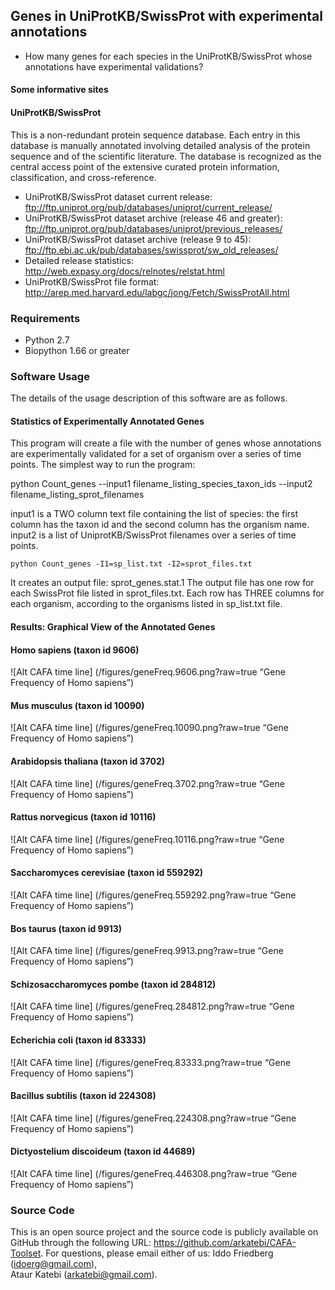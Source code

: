 ## Genes in UniProtKB/SwissProt with experimental annotations  
* How many genes for each species in the UniProtKB/SwissProt whose 
  annotations have experimental validations? 

#### Some informative sites 

#### UniProtKB/SwissProt
This is a non-redundant protein sequence database. Each entry in this database
is manually annotated involving detailed analysis of the protein sequence and
of the scientific literature. The database is recognized as the central access
point of the extensive curated protein information, classification, and
cross-reference.

* UniProtKB/SwissProt dataset current release:
  ftp://ftp.uniprot.org/pub/databases/uniprot/current_release/
* UniProtKB/SwissProt dataset archive (release 46 and greater):
  ftp://ftp.uniprot.org/pub/databases/uniprot/previous_releases/
* UniProtKB/SwissProt dataset archive (release 9 to 45):
  ftp://ftp.ebi.ac.uk/pub/databases/swissprot/sw_old_releases/
* Detailed release statistics:
  http://web.expasy.org/docs/relnotes/relstat.html
* UniProtKB/SwissProt file format:
  http://arep.med.harvard.edu/labgc/jong/Fetch/SwissProtAll.html

### Requirements
* Python 2.7 
* Biopython 1.66 or greater 

### Software Usage 

The details of the usage description of this software are as follows.

#### Statistics of Experimentally Annotated Genes 

This program will create a file with the number of genes whose annotations
are experimentally validated for a set of organism over a series of time
points. The simplest way to run the program:

python Count_genes --input1 filename_listing_species_taxon_ids --input2 filename_listing_sprot_filenames 

input1 is a TWO column text file containing the list of species: the first
column has the taxon id and the second column has the organism name. input2
is a list of UniprotKB/SwissProt filenames over a series of time points.

```
python Count_genes -I1=sp_list.txt -I2=sprot_files.txt
```

It creates an output file: sprot_genes.stat.1
The output file has one row for each SwissProt file listed in
sprot_files.txt. Each row has THREE columns for each organism,
according to the organisms listed in sp_list.txt file.

#### Results: Graphical View of the Annotated Genes 

####  Homo sapiens (taxon id 9606) 
![Alt CAFA time line] (/figures/geneFreq.9606.png?raw=true “Gene Frequency of Homo sapiens”)

####  Mus musculus (taxon id 10090) 
![Alt CAFA time line] (/figures/geneFreq.10090.png?raw=true “Gene Frequency of Homo sapiens”)

####  Arabidopsis thaliana (taxon id 3702) 
![Alt CAFA time line] (/figures/geneFreq.3702.png?raw=true “Gene Frequency of Homo sapiens”)


####  Rattus norvegicus (taxon id 10116) 
![Alt CAFA time line] (/figures/geneFreq.10116.png?raw=true “Gene Frequency of Homo sapiens”)


####  Saccharomyces cerevisiae (taxon id 559292) 
![Alt CAFA time line] (/figures/geneFreq.559292.png?raw=true “Gene Frequency of Homo sapiens”)

####  Bos taurus (taxon id 9913) 
![Alt CAFA time line] (/figures/geneFreq.9913.png?raw=true “Gene Frequency of Homo sapiens”)

####  Schizosaccharomyces pombe (taxon id 284812) 
![Alt CAFA time line] (/figures/geneFreq.284812.png?raw=true “Gene Frequency of Homo sapiens”)

####  Echerichia coli (taxon id 83333) 
![Alt CAFA time line] (/figures/geneFreq.83333.png?raw=true “Gene Frequency of Homo sapiens”)

####  Bacillus subtilis (taxon id 224308) 
![Alt CAFA time line] (/figures/geneFreq.224308.png?raw=true “Gene Frequency of Homo sapiens”)

####  Dictyostelium discoideum (taxon id 44689) 
![Alt CAFA time line] (/figures/geneFreq.446308.png?raw=true “Gene Frequency of Homo sapiens”)

### Source Code
This is an open source project and the source code is publicly available on 
GitHub through the following URL: https://github.com/arkatebi/CAFA-Toolset.
For questions, please email either of us: Iddo Friedberg (idoerg@gmail.com),  
Ataur Katebi (arkatebi@gmail.com).

